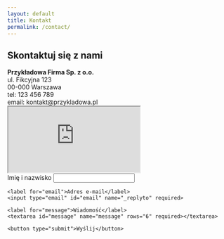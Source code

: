 ```yaml
---
layout: default
title: Kontakt
permalink: /contact/
---
```


## Skontaktuj się z nami

<div class="contact-info-map-flex">
  <div class="contact-info-block">
    <strong>Przykładowa Firma Sp. z o.o.</strong><br>
    ul. Fikcyjna 123<br>
    00-000 Warszawa<br>
    tel: 123 456 789<br>
    email: kontakt@przykladowa.pl<br>
  </div>
  <div class="contact-map-block">
    <div class="map-iframe-wrapper">
      <iframe
        src="https://www.google.com/maps?q=ul.+Fikcyjna+123,+Warszawa&output=embed"
        allowfullscreen=""
        loading="lazy"
        referrerpolicy="no-referrer-when-downgrade">
      </iframe>
    </div>
  </div>
</div>

<div class="contact-form-container">
  <form class="contact-form" method="POST" action="https://formspree.io/f/your-form-id">
    <label for="name">Imię i nazwisko</label>
    <input type="text" id="name" name="name" required>

    <label for="email">Adres e-mail</label>
    <input type="email" id="email" name="_replyto" required>

    <label for="message">Wiadomość</label>
    <textarea id="message" name="message" rows="6" required></textarea>

    <button type="submit">Wyślij</button>
  </form>
</div>
